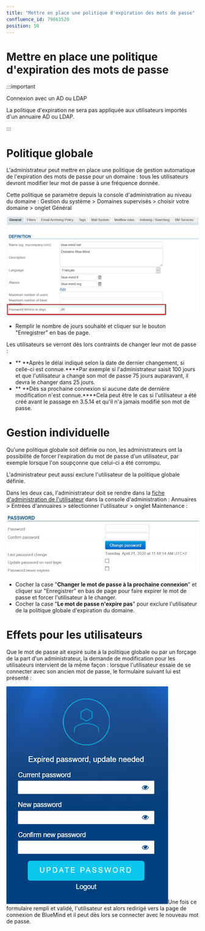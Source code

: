 ```yaml
---
title: "Mettre en place une politique d'expiration des mots de passe"
confluence_id: 79863520
position: 58
---
```

# Mettre en place une politique d'expiration des mots de passe


:::important

Connexion avec un AD ou LDAP

La politique d'expiration ne sera pas appliquée aux utilisateurs importés d'un annuaire AD ou LDAP.

:::

# Politique globale

L'administrateur peut mettre en place une politique de gestion automatique de l'expiration des mots de passe pour un domaine : tous les utilisateurs devront modifier leur mot de passe à une fréquence donnée.

Cette politique se paramètre depuis la console d'administration au niveau du domaine : Gestion du système > Domaines supervisés > choisir votre domaine > onglet Général

![](../attachments/79863520/79863524.png)

- Remplir le nombre de jours souhaité et cliquer sur le bouton "Enregistrer" en bas de page.


Les utilisateurs se verront dès lors contraints de changer leur mot de passe :

- ** **Après le délai indiqué selon la date de dernier changement, si celle-ci est connue.****Par exemple si l'administrateur saisit 100 jours et que l'utilisateur a changé son mot de passe 75 jours auparavant, il devra le changer dans 25 jours.
- ** **Dès sa prochaine connexion si aucune date de dernière modification n'est connue.****Cela peut être le cas si l'utilisateur a été créé avant le passage en 3.5.14 et qu'il n'a jamais modifié son mot de passe.


# Gestion individuelle

Qu'une politique globale soit définie ou non, les administrateurs ont la possibilité de forcer l'expiration du mot de passe d'un utilisateur, par exemple lorsque l'on soupçonne que celui-ci a été corrompu.

L'administrateur peut aussi exclure l'utilisateur de la politique globale définie.

Dans les deux cas, l'administrateur doit se rendre dans la [fiche d'administration de l'utilisateur](/Guide_de_l_administrateur/Gestion_des_entités/Utilisateurs/) dans la console d'administration : Annuaires > Entrées d'annuaires > sélectionner l'utilisateur > onglet Maintenance :

![](../attachments/79863520/79863525.png)

- Cocher la case "**Changer le mot de passe à la prochaine connexion**" et cliquer sur "Enregistrer" en bas de page pour faire expirer le mot de passe et forcer l'utilisateur à le changer.
- Cocher la case "**Le mot de passe n'expire pas**" pour exclure l'utilisateur de la politique globale d'expiration du domaine.


# Effets pour les utilisateurs

Que le mot de passe ait expiré suite à la politique globale ou par un forçage de la part d'un administrateur, la demande de modification pour les utilisateurs intervient de la même façon : lorsque l'utilisateur essaie de se connecter avec son ancien mot de passe, le formulaire suivant lui est présenté :

![](../attachments/79863520/79863526.png)Une fois ce formulaire rempli et validé, l'utilisateur est alors redirigé vers la page de connexion de BlueMind et il peut dès lors se connecter avec le nouveau mot de passe.

